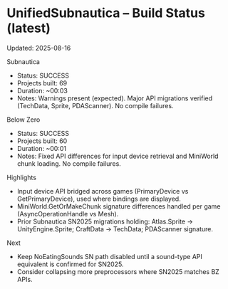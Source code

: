 # UnifiedSubnautica – Build Status (latest)

Updated: 2025-08-16

Subnautica
- Status: SUCCESS
- Projects built: 69
- Duration: ~00:03
- Notes: Warnings present (expected). Major API migrations verified (TechData, Sprite, PDAScanner). No compile failures.

Below Zero
- Status: SUCCESS
- Projects built: 60
- Duration: ~00:01
- Notes: Fixed API differences for input device retrieval and MiniWorld chunk loading. No compile failures.

Highlights
- Input device API bridged across games (PrimaryDevice vs GetPrimaryDevice), used where bindings are displayed.
- MiniWorld.GetOrMakeChunk signature differences handled per game (AsyncOperationHandle<Mesh> vs Mesh).
- Prior Subnautica SN2025 migrations holding: Atlas.Sprite → UnityEngine.Sprite; CraftData → TechData; PDAScanner signature.

Next
- Keep NoEatingSounds SN path disabled until a sound-type API equivalent is confirmed for SN2025.
- Consider collapsing more preprocessors where SN2025 matches BZ APIs.
